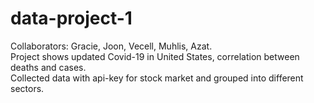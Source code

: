 # data-project-1
Collaborators: Gracie, Joon, Vecell, Muhlis, Azat.	
Project shows updated Covid-19 in United States, correlation between deaths and cases.	
Collected data with api-key for stock market and grouped into different sectors.
